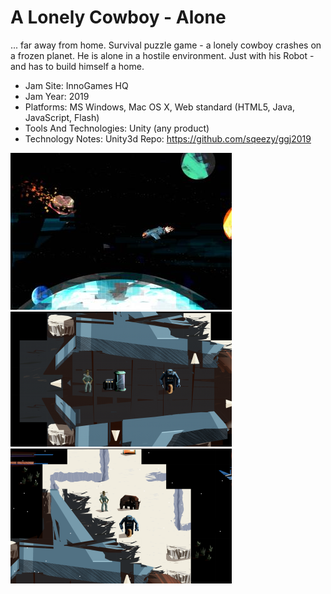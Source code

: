 # A Lonely Cowboy - **Alone**

... far away from home. Survival puzzle game - a lonely cowboy crashes on a frozen planet. He is alone in a hostile environment. Just with his Robot - and has to build himself a home.

- Jam Site: InnoGames HQ
- Jam Year: 2019
- Platforms: MS Windows, Mac OS X, Web standard (HTML5, Java, JavaScript, Flash)
- Tools And Technologies: Unity (any product)
- Technology Notes: Unity3d Repo: https://github.com/sqeezy/ggj2019

![Screen 01](/raw/screen01.jpg)
![Screen 02](/raw/screen02.png)
![Screen 04](/raw/screen04.png)
